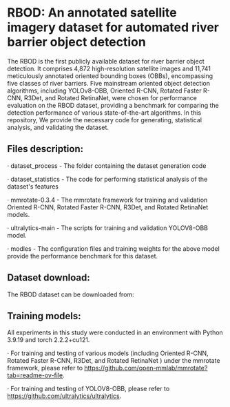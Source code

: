 # RBOD: An annotated satellite imagery dataset for automated river barrier object detection  
The RBOD is the first publicly available dataset for river barrier object detection. It comprises 4,872 high-resolution satellite images and 11,741 meticulously annotated oriented bounding boxes (OBBs), encompassing five classes of river barriers. Five mainstream oriented object detection algorithms, including YOLOv8-OBB, Oriented R-CNN, Rotated Faster R-CNN, R3Det, and Rotated RetinaNet, were chosen for performance evaluation on the RBOD dataset, providing a benchmark for comparing the detection performance of various state-of-the-art algorithms.  In this repository, We provide the necessary code for generating, statistical analysis, and validating the dataset.

## Files description:  
· dataset_process - The folder containing the dataset generation code  

· dataset_statistics - The code for performing statistical analysis of the dataset's features  

· mmrotate-0.3.4 - The mmrotate framework for training and validation Oriented R-CNN, Rotated Faster R-CNN, R3Det, and Rotated RetinaNet models.  

· ultralytics-main - The scripts for training and validation YOLOV8-OBB model.  

· modles - The configuration files and training weights for the above model provide the performance benchmark for this dataset.  

## Dataset download:  
The RBOD dataset can be downloaded from:  

## Training models:  
All experiments in this study were conducted in an environment with Python 3.9.19 and torch 2.2.2+cu121.  

· For training and testing of various models (including Oriented R-CNN, Rotated Faster R-CNN, R3Det, and Rotated RetinaNet ) under the mmrotate framework, please refer to https://github.com/open-mmlab/mmrotate?tab=readme-ov-file.  

· For training and testing of YOLOV8-OBB, please refer to https://github.com/ultralytics/ultralytics.  
